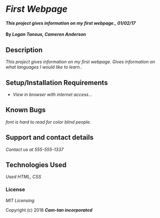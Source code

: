 # _First Webpage_

#### _This project gives information on my first webpage., 01/02/17_

#### By _**Logan Tanous, Cameron Anderson**_

## Description

_This project gives information on my first webpage. Gives information on what languages I would like to learn.._

## Setup/Installation Requirements

* _View in browser with internet access..._

## Known Bugs

_font is hard to read for color blind people._

## Support and contact details

_Contact us at 555-555-1337_

## Technologies Used

_Used HTML, CSS_

### License

*MIT Licensing*

Copyright (c) 2018 **_Cam-tan incorporated_**
